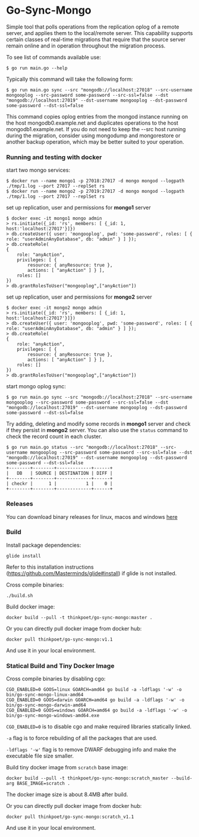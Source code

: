 # Go-Sync-Mongo

Simple tool that polls operations from the replication oplog of a remote server, and applies them to the local/remote server. This capability supports certain classes of real-time migrations that require that the source server remain online and in operation throughout the migration process.

To see list of commands available use:
```
$ go run main.go --help
```

Typically this command will take the following form:
```
$ go run main.go sync --src "mongodb://localhost:27018" --src-username mongooplog --src-password some-password --src-ssl=false --dst "mongodb://localhost:27019" --dst-username mongooplog --dst-password some-password --dst-ssl=false
```

This command copies oplog entries from the mongod instance running on the host mongodb0.example.net and duplicates operations to the host mongodb1.example.net. If you do not need to keep the --src host running during the migration, consider using mongodump and mongorestore or another backup operation, which may be better suited to your operation.

### Running and testing with docker

start two mongo services:
```
$ docker run --name mongo1 -p 27018:27017 -d mongo mongod --logpath ./tmp/1.log --port 27017 --replSet rs
$ docker run --name mongo2 -p 27019:27017 -d mongo mongod --logpath ./tmp/1.log --port 27017 --replSet rs
```

set up replication, user and permissions for **mongo1** server
```
$ docker exec -it mongo1 mongo admin
> rs.initiate({_id: 'rs', members: [ {_id: 1, host:'localhost:27017'}]})
> db.createUser({ user: 'mongooplog', pwd: 'some-password', roles: [ { role: "userAdminAnyDatabase", db: "admin" } ] });
> db.createRole( 
{ 
    role: "anyAction", 
    privileges: [ { 
        resource: { anyResource: true }, 
        actions: [ "anyAction" ] } ], 
    roles: []
})
> db.grantRolesToUser("mongooplog",["anyAction"])
```

set up replication, user and permissions for **mongo2** server
```
$ docker exec -it mongo2 mongo admin
> rs.initiate({_id: 'rs', members: [ {_id: 1, host:'localhost:27017'}]})
> db.createUser({ user: 'mongooplog', pwd: 'some-password', roles: [ { role: "userAdminAnyDatabase", db: "admin" } ] });
> db.createRole( 
{ 
    role: "anyAction", 
    privileges: [ { 
        resource: { anyResource: true }, 
        actions: [ "anyAction" ] } ], 
    roles: []
})
> db.grantRolesToUser("mongooplog",["anyAction"])
```

start mongo oplog sync:
```
$ go run main.go sync --src "mongodb://localhost:27018" --src-username mongooplog --src-password some-password --src-ssl=false --dst "mongodb://localhost:27019" --dst-username mongooplog --dst-password some-password --dst-ssl=false
```

Try adding, deleting and modify some records in **mongo1** server and check if they persist in **mongo2** server. You can also use the `status` command to check the record count in each cluster.
```
$ go run main.go status --src "mongodb://localhost:27018" --src-username mongooplog --src-password some-password --src-ssl=false --dst "mongodb://localhost:27019" --dst-username mongooplog --dst-password some-password --dst-ssl=false
+--------+--------+-------------+------+
|   DB   | SOURCE | DESTINATION | DIFF |
+--------+--------+-------------+------+
| checkr |      1 |           1 |    0 |
+--------+--------+-------------+------+
```

### Releases
You can download binary releases for linux, macos and windows [here](https://github.com/checkr/go-sync-mongo/releases)

### Build
Install package dependencies:
```
glide install
```
Refer to this installation instructions (https://github.com/Masterminds/glide#install) if glide is not installed.

Cross compile binaries:
```
./build.sh
```

Build docker image:
```
docker build --pull -t thinkpoet/go-sync-mongo:master .
```

Or you can directly pull docker image from docker hub:
```
docker pull thinkpoet/go-sync-mongo:v1.1
```
And use it in your local environment.

### Statical Build and Tiny Docker Image
Cross compile binaries by disabling cgo:
```
CGO_ENABLED=0 GOOS=linux GOARCH=amd64 go build -a -ldflags '-w' -o bin/go-sync-mongo-linux-amd64
CGO_ENABLED=0 GOOS=darwin GOARCH=amd64 go build -a -ldflags '-w' -o bin/go-sync-mongo-darwin-amd64
CGO_ENABLED=0 GOOS=windows GOARCH=amd64 go build -a -ldflags '-w' -o bin/go-sync-mongo-windows-amd64.exe
```

```CGO_ENABLED=0``` is to disable cgo and make required libraries statically linked.

```-a``` flag is to force rebuilding of all the packages that are used.

```-ldflags '-w'``` flag is to remove DWARF debugging info and make the executable file size smaller.

Build tiny docker image from ```scratch``` base image:
```
docker build --pull -t thinkpoet/go-sync-mongo:scratch_master --build-arg BASE_IMAGE=scratch .
```

The docker image size is about 8.4MB after build.

Or you can directly pull docker image from docker hub:
```
docker pull thinkpoet/go-sync-mongo:scratch_v1.1
```
And use it in your local environment.
